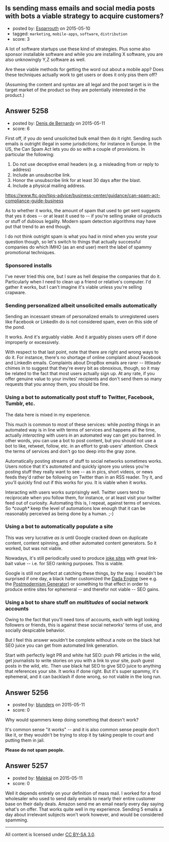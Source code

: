 ## Is sending mass emails and social media posts with bots a viable strategy to acquire customers?

- posted by: [Esqarrouth](https://stackexchange.com/users/3055586/esqarrouth) on 2015-05-10
- tagged: `marketing`, `mobile-apps`, `software`, `distribution`
- score: 3

A lot of software startups use these kind of strategies. Plus some also sponsor installable software and while you are installing X software, you are also unknowingly Y,Z software as well. 

Are these viable methods for getting the word out about a mobile app? Does  these techniques actually work to get users or does it only piss them off? 

(Assuming the content and syntax are all legal and the post target is in the target market of the product so they are potentially interested in the product.)


## Answer 5258

- posted by: [Denis de Bernardy](https://stackexchange.com/users/182468/denis-de-bernardy) on 2015-05-11
- score: 6

First off, if you _do_ send unsolicited bulk email then do it right. Sending such emails is outright illegal in some jurisdictions; for instance in Europe. In the US, the Can Spam Act lets you do so with a couple of provisions. In particular the following:

1. Do not use deceptive email headers (e.g. a misleading from or reply to address)
2. Include an unsubscribe link.
3. Honor the unsubscribe link for at least 30 days after the blast.
4. Include a physical mailing address.

https://www.ftc.gov/tips-advice/business-center/guidance/can-spam-act-compliance-guide-business

As to whether it works, the amount of spam that used to get sent suggests that yes it does -- or at least it used to -- if you're selling snake oil products or stuff of dubious legality. Modern spam detection algorithms may have put that trend to an end though.

I do not think outright spam is what you had in mind when you wrote your question though, so let's switch to things that actually successful companies do which IMHO (as an end user) merit the label of spammy promotional techniques.

### Sponsored installs

I've never tried this one, but I sure as hell despise the companies that do it. Particularly when I need to clean up a friend or relative's computer. I'd gather it works, but I can't imagine it's viable unless you're selling crapware.

### Sending personalized albeit unsolicited emails automatically

Sending an incessant stream of personalized emails to unregistered users like Facebook or LinkedIn do is not considered spam, even on this side of the pond.

It works. And it's arguably viable. And it arguably pisses users off if done improperly or excessively.

With respect to that last point, note that there are right and wrong ways to do it. For instance, there's no shortage of online complaint about Facebook and LinkedIn emails. Complaints about DropBox emails are rarer -- littleadv chimes in to suggest that they're every bit as obnoxious, though, so it may be related to the fact that most users actually sign up. At any rate, if you offer genuine value to your invites' recipients and don't send them so many requests that you annoy them, you should be fine.

### Using a bot to automatically post stuff to Twitter, Facebook, Tumblr, etc.

The data here is mixed in my experience.

This much is common to most of these services: while *posting* things in an automated way is in line with terms of services and happens all the time, actually *interacting* with users in an automated way can get you banned. In other words, you can use a bot to post content, but you should not use a bot to like, retweet, follow, etc. in an effort to grab users' attention. Check the terms of services and don't go too deep into the gray zone.

Automatically posting streams of stuff to social networks sometimes works. Users notice that it's automated and quickly ignore you unless you're posting stuff they really want to see -- as in pics, short videos, or news feeds they'd rather be following on Twitter than in an RSS reader. Try it, and you'll quickly find out if this works for you. It is viable when it works.

Interacting with users works surprisingly well. Twitter users tend to reciprocate when you follow them, for instance, or at least visit your twitter feed out of curiosity. Automating this is, I repeat, against terms of services. So *\*cough\** keep the level of automations low enough that it can be reasonably perceived as being done by a human. ;-)

### Using a bot to automatically populate a site

This was very lucrative *as is* until Google cracked down on duplicate content, content spinning, and other automated content generators. So it worked, but was not viable.

Nowadays, it's still periodically used to produce [joke sites](http://tiffzhang.com/startup/) with great link-bait value -- i.e. for SEO ranking purposes. This is viable.

Google is still not perfect at catching these things, by the way. I wouldn't be surprised if one day, a black hatter customized the [Dada Engine](http://dev.null.org/dadaengine/) (see e.g. the [Postmodernism Generator](http://www.elsewhere.org/journal/pomo/)) or something to that effect in order to produce entire sites for ephemeral -- and therefor not viable -- SEO gains.

### Using a bot to share stuff on *multitudes* of social network accounts

Owing to the fact that you'll need tons of accounts, each with legit looking followers or friends, this is against these social networks' terms of use, and socially despicable behavior.

But I feel this answer wouldn't be complete without a note on the black hat SEO juice you can get from automated link generation.

Start with perfectly legit PR and white hat SEO: push PR articles in the wild, get journalists to write stories on you with a link to your site, push guest posts in the wild, etc. Then use black hat SEO to give SEO juice to anything that references your site. It works if done right. But it's super spammy, it's ephemeral, and it can backlash if done wrong, so not viable in the long run.


## Answer 5256

- posted by: [blunders](https://stackexchange.com/users/216182/blunders) on 2015-05-11
- score: 0

Why would spammers keep doing something that doesn't work? 

It's common sense "it works" -- and  it is also common sense people don't like it, or they wouldn't be trying to stop it by taking people to court and putting them in jail.

**Please do not spam people.** 


## Answer 5257

- posted by: [Malekai](https://stackexchange.com/users/5820495/malekai) on 2015-05-11
- score: 0

Well it depends entirely on your definition of mass mail. I worked for a food wholesaler who used to send daily emails to nearly their entire customer base on their daily deals. Amazon send me an email nearly every day saying what's on offer.
That works quite well in my experience. Sending 5 emails a day about irrelevant subjects won't work however, and would be considered spamming.



---

All content is licensed under [CC BY-SA 3.0](https://creativecommons.org/licenses/by-sa/3.0/).

